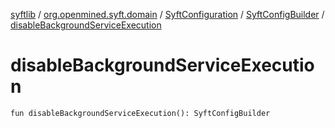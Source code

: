 [syftlib](../../../index.md) / [org.openmined.syft.domain](../../index.md) / [SyftConfiguration](../index.md) / [SyftConfigBuilder](index.md) / [disableBackgroundServiceExecution](./disable-background-service-execution.md)

# disableBackgroundServiceExecution

`fun disableBackgroundServiceExecution(): SyftConfigBuilder`